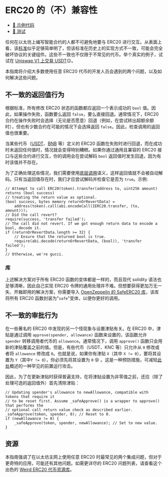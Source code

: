 # ERC20 的（不）兼容性

- [📜 示例代码](./ERC20Compatibility.sol)
- [🐞 测试](../../test/ERC20Compatibility.t.sol)

任何在以太坊上编写智能合约的人都不可避免地要与 ERC20 进行交互。从表面上看，该[标准](https://eips.ethereum.org/EIPS/eip-20)似乎足够简单明了，但该标准在历史上的实现方式不一致，可能会完全破坏协议的关键组件。这些不一致也不仅限于不常见的代币。举个真实的例子，试试在 [Uniswap V1 上交易 USDT](https://etherscan.io/address/0xc8313c965C47D1E0B5cDCD757B210356AD0e400C)😉。

本指南将介绍大多数使用任意 ERC20 代币的开发人员会遇到的两个问题，以及如何解决这些问题。

## 不一致的返回值行为

根据标准，所有修改 ERC20 状态的函数都应返回一个表示成功的 `bool` 值。因此，如果操作失败，函数要么返回 `false`，要么直接回退。通常情况下，ERC20 合约在操作失败时会选择（无论是否愿意）回退（例如，在尝试转出超额余额时），但也有少数合约在可能的情况下会选择返回 `false`。因此，检查调用的返回值也很重要。

当某些代币（[USDT](https://etherscan.io/address/0xdac17f958d2ee523a2206206994597c13d831ec7#code)、[BNB](https://etherscan.io/address/0xB8c77482e45F1F44dE1745F52C74426C631bDD52#code) 等）定义的 ERC20 函数在失败时进行回退，而在成功时未返回任何值时，情况就会变得特别糟糕。如果你通过通用且兼容的 ERC20 接口与这些合约进行交互，你的调用会在尝试解码 `bool` 返回值时发生回退，因为有时该值并不存在。

为了正确处理这些情况，我们需要使用[底层调用](https://docs.soliditylang.org/en/v0.8.17/units-and-global-variables.html#members-of-address-types)语义，这样返回值就不会被自动解码。只有当返回值存在时，我们才应尝试解码并检查它是否为 `true`。示例:

```solidity
// Attempt to call ERC20(token).transfer(address to, uint256 amount) returns (bool success)
// treating the return value as optional.
(bool success, bytes memory returnOrRevertData) =
    address(token).call(abi.encodeCall(IERC20.transfer, (to, amount)));
// Did the call revert?
require(success, 'transfer failed');
// The call did not revert. If we got enough return data to encode a bool, decode it.
if (returnOrRevertData.length >= 32) {
    // Ensure that the returned bool is true.
    require(abi.decode(returnOrRevertData, (bool)), 'transfer failed');
}
// Otherwise, we're gucci.
```

### 库

上述解决方案对于所有 ERC20 函数的变体都是一样的，而且现代 solidity 语法也足够清晰，因此自己实现 ERC20 令牌的通用处理并不难。但想要获得更加万无一失、开箱即用的解决方案，你需要导入 [OpenZeppelin 的 SafeERC20 库](https://docs.openzeppelin.com/contracts/4.x/api/token/erc20#SafeERC20)，该库将所有 ERC20 函数封装为"`safe`"变体，以便你更好的调用。

## 不一致的审批行为

在一些著名的 ERC20 中发现的另一个怪现象与设置津贴有关。在 ERC20 中，津贴是通过调用 `approve(spender, allowance)` 函数来设置的，该函数允许 `spender` 转移调用者代币的 `allowance`。通常情况下，调用 `approve()` 函数只会用新的津贴覆盖之前的值。但是，有些代币（USDT、KNC 等）只允许从 `0` 修改或者将 `allowance` 修改成 `0`。也就是说，如果你有津贴 `X`（其中 `X != 0`），要将其设置为 `Y`（其中`Y != 0`），你必须先将其设置为 `0` 😵 。这是一种预防措施，可减轻[此处](https://docs.google.com/document/d/1YLPtQxZu1UAvO9cZ1O2RPXBbT0mooh4DYKjA_jp-RLM/edit#heading=h.b32yfk54vyg9)概述的一种罕见的前置运行攻击。

因此，为了在更新津贴时获得普遍支持，在将津贴设置为非零值之前，还应（除了处理可选的返回值外）首先清除津贴：

```solidity
// Updating spender's allowance to newAllowance, compatible with tokens that require it
// to be reset first. Assume _safeApprove() is a wrapper to approve() that performs the
// optional call return value check as described earlier.
_safeApprove(token, spender, 0); // Reset to 0.
if (newAllowance != 0) {
    _safeApprove(token, spender, newAllowance); // Set to new value.
}
```

## 资源

本指南强调了在以太坊主网上使用任意 ERC20 时最常见的两个集成问题，但对于更奇特的应用，可能还有其他问题。如需更详尽的 ERC20 问题列表，请查看这个出色的 [Weird ERC20 代币资源库](https://github.com/d-xo/weird-erc20)。